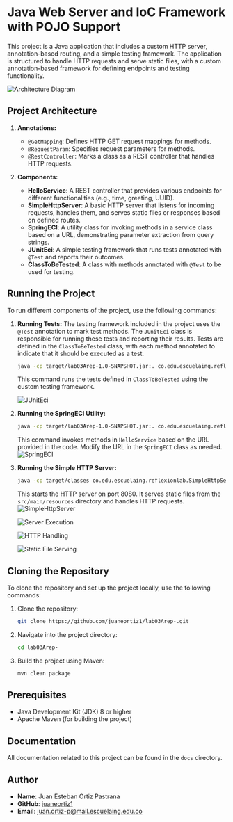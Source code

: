 # Java Web Server and IoC Framework with POJO Support

This project is a Java application that includes a custom HTTP server, annotation-based routing, and a simple testing framework. The application is structured to handle HTTP requests and serve static files, with a custom annotation-based framework for defining endpoints and testing functionality.

![Architecture Diagram](https://github.com/user-attachments/assets/ffbb4569-9b99-43c1-8849-690b669f737e)

## Project Architecture

1. **Annotations:**
   - `@GetMapping`: Defines HTTP GET request mappings for methods.
   - `@RequestParam`: Specifies request parameters for methods.
   - `@RestController`: Marks a class as a REST controller that handles HTTP requests.
     
2. **Components:**
   - **HelloService**: A REST controller that provides various endpoints for different functionalities (e.g., time, greeting, UUID).
   - **SimpleHttpServer**: A basic HTTP server that listens for incoming requests, handles them, and serves static files or responses based on defined routes.
   - **SpringECI**: A utility class for invoking methods in a service class based on a URL, demonstrating parameter extraction from query strings.
   - **JUnitEci**: A simple testing framework that runs tests annotated with `@Test` and reports their outcomes.
   - **ClassToBeTested**: A class with methods annotated with `@Test` to be used for testing.

## Running the Project

To run different components of the project, use the following commands:

1. **Running Tests:**
   The testing framework included in the project uses the `@Test` annotation to mark test methods. The `JUnitEci` class is responsible for running these tests and reporting their results. Tests are defined in the `ClassToBeTested` class, with each method annotated to indicate that it should be executed as a test.
   
   ```bash
   java -cp target/lab03Arep-1.0-SNAPSHOT.jar:. co.edu.escuelaing.reflexionlab.myOwnTest.JUnitEci co.edu.escuelaing.reflexionlab.myOwnTest.ClassToBeTested
   ```
   This command runs the tests defined in `ClassToBeTested` using the custom testing framework.
   
   ![JUnitEci](https://github.com/user-attachments/assets/21ca4c31-1f9b-4ae6-9c77-67f6b2b95d61)

2. **Running the SpringECI Utility:**

   ```bash
   java -cp target/lab03Arep-1.0-SNAPSHOT.jar:. co.edu.escuelaing.reflexionlab.SpringECI co.edu.escuelaing.reflexionlab.HelloService
   ```
   This command invokes methods in `HelloService` based on the URL provided in the code. Modify the URL in the `SpringECI` class as needed.
   ![SpringECI](https://github.com/user-attachments/assets/b86910fc-c8eb-4ce7-8bf1-14bf41bc33a3)

3. **Running the Simple HTTP Server:**

   ```bash
   java -cp target/classes co.edu.escuelaing.reflexionlab.SimpleHttpServer
   ```
   This starts the HTTP server on port 8080. It serves static files from the `src/main/resources` directory and handles HTTP requests.
   ![SimpleHttpServer](https://github.com/user-attachments/assets/9fe8dde0-699c-4f1e-a5f2-97688a2cb392)

   ![Server Execution](https://github.com/user-attachments/assets/4351723e-36a2-49f2-aab5-48caa24b6068)

   ![HTTP Handling](https://github.com/user-attachments/assets/68c8f734-c6c5-451a-82b9-b7fdd8662e85)

   ![Static File Serving](https://github.com/user-attachments/assets/8a11f29a-d81e-48f9-962b-b27cf0ef5ab5)

## Cloning the Repository

To clone the repository and set up the project locally, use the following commands:

1. Clone the repository:

   ```bash
   git clone https://github.com/juaneortiz1/lab03Arep-.git
   ```

2. Navigate into the project directory:
   ```bash
   cd lab03Arep-
   ```

3. Build the project using Maven:
   ```bash
   mvn clean package
   ```

## Prerequisites

- Java Development Kit (JDK) 8 or higher
- Apache Maven (for building the project)

## Documentation

All documentation related to this project can be found in the `docs` directory.

## Author

- **Name**: Juan Esteban Ortiz Pastrana
- **GitHub**: [juaneortiz1](https://github.com/juaneortiz1)
- **Email**: juan.ortiz-p@mail.escuelaing.edu.co



